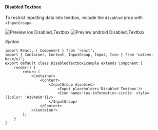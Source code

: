 #### Disabled Textbox

To restrict inputting data into textbox, include the <code>disabled</code> prop with <code>&lt;InputGroup></code>.

![Preview ios Disabled_Textbox](https://github.com/GeekyAnts/NativeBase-KitchenSink/raw/master/screenshots/ios/disabledInput.png)
![Preview android Disabled_Textbox](https://github.com/GeekyAnts/NativeBase-KitchenSink/raw/master/screenshots/android/disabledInput.png)

*Syntax*
<pre class="line-numbers"><code class="language-jsx">import React, { Component } from 'react';
import { Container, Content, InputGroup, Input, Icon } from 'native-base/ui';
export default class DisabledTextboxExample extends Component {
    render() {
        return (
            &lt;Container>
                &lt;Content>
                    &lt;InputGroup disabled>
                        &lt;Input placeholder='Disabled Textbox'/>
                        &lt;Icon name='ios-information-circle' style=&#123;{color: '#384850'}}/>
                    &lt;/InputGroup>
                &lt;/Content>
            &lt;/Container>
        );
    }
}</code></pre><br />
